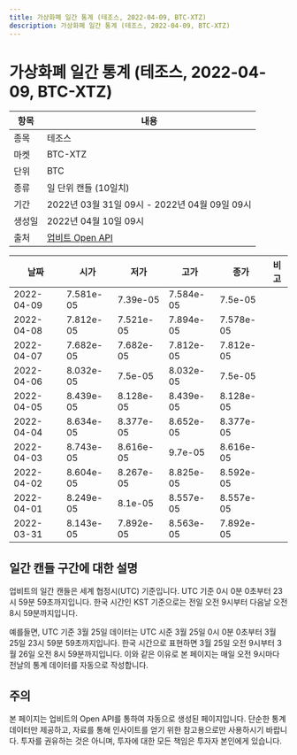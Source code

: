 ```yaml
---
title: 가상화폐 일간 통계 (테조스, 2022-04-09, BTC-XTZ)
description: 가상화폐 일간 통계 (테조스, 2022-04-09, BTC-XTZ)
---
```



가상화폐 일간 통계 (테조스, 2022-04-09, BTC-XTZ)
===

|항목|내용|
|--|--|
|종목|테조스|
|마켓|BTC-XTZ|
|단위|BTC|
|종류|일 단위 캔들 (10일치)|
|기간|2022년 03월 31일 09시 - 2022년 04월 09일 09시|
|생성일|2022년 04월 10일 09시|
|출처|[업비트 Open API](https://docs.upbit.com)|


|날짜|시가|저가|고가|종가|비고|
|--|--|--|--|--|--|
|2022-04-09|7.581e-05|7.39e-05|7.584e-05|7.5e-05|    |
|2022-04-08|7.812e-05|7.521e-05|7.894e-05|7.578e-05|    |
|2022-04-07|7.682e-05|7.682e-05|7.812e-05|7.812e-05|    |
|2022-04-06|8.032e-05|7.5e-05|8.032e-05|7.5e-05|    |
|2022-04-05|8.439e-05|8.128e-05|8.439e-05|8.128e-05|    |
|2022-04-04|8.634e-05|8.377e-05|8.652e-05|8.377e-05|    |
|2022-04-03|8.743e-05|8.616e-05|9.7e-05|8.616e-05|    |
|2022-04-02|8.604e-05|8.267e-05|8.825e-05|8.592e-05|    |
|2022-04-01|8.249e-05|8.1e-05|8.557e-05|8.557e-05|    |
|2022-03-31|8.143e-05|7.892e-05|8.563e-05|7.892e-05|    |


일간 캔들 구간에 대한 설명
---


업비트의 일간 캔들은 세계 협정시(UTC) 기준입니다. 
UTC 기준 0시 0분 0초부터 23시 59분 59초까지입니다. 
한국 시간인 KST 기준으로는 전일 오전 9시부터 다음날 오전 8시 59분까지입니다. 


예를들면, UTC 기준 3월 25일 데이터는 UTC 시준 3월 25일 0시 0분 0초부터 3월 25일 23시 59분 59초까지입니다. 
한국 시간으로 표현하면 3월 25일 오전 9시부터 3월 26일 오전 8시 59분까지입니다. 
이와 같은 이유로 본 페이지는 매일 오전 9시마다 전날의 통계 데이터를 자동으로 작성합니다. 


주의
---


본 페이지는 업비트의 Open API를 통하여 자동으로 생성된 페이지입니다. 
단순한 통계 데이터만 제공하고, 자료를 통해 인사이트를 얻기 위한 참고용으로만 사용하시기 바랍니다. 
투자를 권유하는 것은 아니며, 투자에 대한 모든 책임은 투자자 본인에게 있습니다. 
